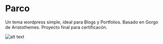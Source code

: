 # Parco
 Un tema wordpress simple, ideal para Blogs y Portfolios. Basado en Gorgo de Aristothemes.
 Proyecto final para certificacón.

![alt text](https://i.imgur.com/chWhFBV.png)
